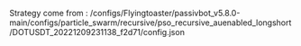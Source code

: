 Strategy come from : /configs/Flyingtoaster/passivbot_v5.8.0-main/configs/particle_swarm/recursive/pso_recursive_auenabled_longshort/DOTUSDT_20221209231138_f2d71/config.json